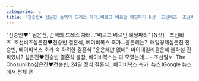 ```yaml
---
categories: g
title: "전승빈♥ 심은진 순백의 드레스 자태…벼르고 벼르던 웨딩파티 N샷  조선비즈  조선비즈"
---
```

"전승빈♥" 심은진, 순백의 드레스 자태…"벼르고 벼르던 웨딩파티" [N샷] - 조선비즈&nbsp;&nbsp;조선비즈심은진♥전승빈 결혼식, 베이비복스 축가...윤은혜는?&nbsp;&nbsp;매일경제심은진 전승빈, 베이비복스 축가 속 화려한 결혼식 "윤은혜만 없네"&nbsp;&nbsp;마이데일리윤은혜 불화설 진짜였나? 심은진♥전승빈 결혼식 불참, 베이비복스는 다 모였는데… - 조선일보&nbsp;&nbsp;The Chosunilbo심은진♥전승빈, 24일 정식 결혼식…베이비복스 축가&nbsp;&nbsp;뉴스1Google 뉴스에서 전체 콘